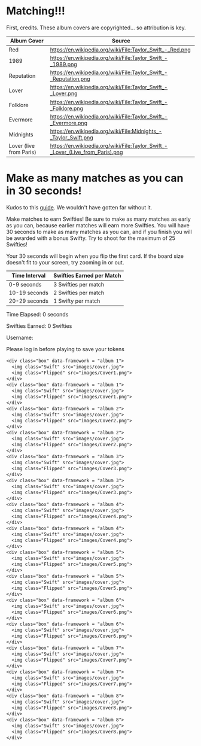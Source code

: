 # Matching!!!

First, credits. These album covers are copyrighted... so attribution is key.

| Album Cover | Source |
|-|-|
| Red | https://en.wikipedia.org/wiki/File:Taylor_Swift_-_Red.png |
| 1989 | https://en.wikipedia.org/wiki/File:Taylor_Swift_-_1989.png|
| Reputation | https://en.wikipedia.org/wiki/File:Taylor_Swift_-_Reputation.png |
| Lover | https://en.wikipedia.org/wiki/File:Taylor_Swift_-_Lover.png |
| Folklore | https://en.wikipedia.org/wiki/File:Taylor_Swift_-_Folklore.png |
| Evermore | https://en.wikipedia.org/wiki/File:Taylor_Swift_-_Evermore.png | 
| Midnights | https://en.wikipedia.org/wiki/File:Midnights_-_Taylor_Swift.png |
| Lover (live from Paris) | https://en.wikipedia.org/wiki/File:Taylor_Swift_-_Lover_(Live_from_Paris).png | 



# Make as many matches as you can in 30 seconds!


Kudos to this [guide](https://marina-ferreira.github.io/tutorials/js/memory-game/). We wouldn't have gotten far without it.

Make matches to earn Swifties! Be sure to make as many matches as early as you can, because earlier matches will earn more Swifties. You will have 30 seconds to make as many matches as you can, and if you finish you will be awarded with a bonus Swifty. Try to shoot for the maximum of 25 Swifties!

Your 30 seconds will begin when you flip the first card. If the board size doesn't fit to your screen, try zooming in or out.


| Time Interval | Swifties Earned per Match |
|-|-|
| 0-9 seconds | 3 Swifties per match |
| 10-19 seconds | 2 Swifties per match |
| 20-29 seconds | 1 Swifty per match |


<p id="time">Time Elapsed: 0 seconds</p>

<p id="swifties">Swifties Earned: 0 Swifties</p>

<p>Username:</p>
<p id="username">Please log in before playing to save your tokens</p>

<body class="MemBoard">
  <section class="board">

    <div class="box" data-framework = "album 1">
      <img class="Swift" src="images/cover.jpg">
      <img class="Flipped" src="images/Cover1.png">
    </div>
    <div class="box" data-framework = "album 1">
      <img class="Swift" src="images/cover.jpg">
      <img class="Flipped" src="images/Cover1.png">
    </div>
    <div class="box" data-framework = "album 2">
      <img class="Swift" src="images/cover.jpg">
      <img class="Flipped" src="images/Cover2.png">
    </div>
    <div class="box" data-framework = "album 2">
      <img class="Swift" src="images/cover.jpg">
      <img class="Flipped" src="images/Cover2.png">
    </div>
    <div class="box" data-framework = "album 3">
      <img class="Swift" src="images/cover.jpg">
      <img class="Flipped" src="images/Cover3.png">
    </div>
    <div class="box" data-framework = "album 3">
      <img class="Swift" src="images/cover.jpg">
      <img class="Flipped" src="images/Cover3.png">
    </div>
    <div class="box" data-framework = "album 4">
      <img class="Swift" src="images/cover.jpg">
      <img class="Flipped" src="images/Cover4.png">
    </div>
    <div class="box" data-framework = "album 4">
      <img class="Swift" src="images/cover.jpg">
      <img class="Flipped" src="images/Cover4.png">
    </div>
    <div class="box" data-framework = "album 5">
      <img class="Swift" src="images/cover.jpg">
      <img class="Flipped" src="images/Cover5.png">
    </div>
    <div class="box" data-framework = "album 5">
      <img class="Swift" src="images/cover.jpg">
      <img class="Flipped" src="images/Cover5.png">
    </div>
    <div class="box" data-framework = "album 6">
      <img class="Swift" src="images/cover.jpg">
      <img class="Flipped" src="images/Cover6.png">
    </div>
    <div class="box" data-framework = "album 6">
      <img class="Swift" src="images/cover.jpg">
      <img class="Flipped" src="images/Cover6.png">
    </div>
    <div class="box" data-framework = "album 7">
      <img class="Swift" src="images/cover.jpg">
      <img class="Flipped" src="images/Cover7.png">
    </div>
    <div class="box" data-framework = "album 7">
      <img class="Swift" src="images/cover.jpg">
      <img class="Flipped" src="images/Cover7.png">
    </div>
    <div class="box" data-framework = "album 8">
      <img class="Swift" src="images/cover.jpg">
      <img class="Flipped" src="images/Cover8.png">
    </div>
    <div class="box" data-framework = "album 8">
      <img class="Swift" src="images/cover.jpg">
      <img class="Flipped" src="images/Cover8.png">
    </div>
  </section>

  <!-- <script src="memorygame.js"></script> -->
  
</body>


<script type="text/javascript" src="{{ site.baseurl }}/getUsername.js"></script>

<script>

  // Kudos to https://marina-ferreira.github.io/tutorials/js/memory-game/ for the help!!!
  // This part is for the cards and the memory game
  // Kudos to the W3Schools countdown timer lesson!
  // I thought it would be more convenient to have it count up
  // https://www.w3schools.com/howto/howto_js_countdown.asp


  const cards = document.querySelectorAll('.box');

  cards.forEach(card => card.addEventListener('click', flipCard));

  var matches = 0;
  var sec = 0;
  var money = 0;
  var beforeTime = 0;
  var afterTime = 0;
  // console.log(sec)
  let gameInactive = true;
  let gameOver = false;
  let hasFlipped = false;
  let lockdown = false;
  let firstCard, secondCard;

  // functions wrapped in parenthesis are called immediately

  (function randomize() {
      cards.forEach(card => {
          let Position = Math.floor(Math.random() * 20);
          card.style.order = Position;
      });
  })();

  // anti-cheating mechanism. Will detect use of inspect element.
  // Inspect element can be used to cheat by seeing which pairs
  // match before starting

  function detectCheating() {
      // console.log("Checked for cheating")
      beforeTime = new Date().getTime();
      debugger;
      afterTime = new Date().getTime();
      if (afterTime - beforeTime > 100) {
          gameOver = true;
          money = 0;
          document.getElementById("time").innerHTML = "You have been caught cheating! Please reload the page without inspect element open before playing.";
      }
  }



  function clearVar() {
      [hasFlipped, lockdown] = [false, false];
      [firstCard, secondCard] = [null, null];
  }

  function noFlip() {
      // console.log("event listener removed!");
      firstCard.removeEventListener("click", flipCard);
      secondCard.removeEventListener("click", flipCard);
      clearVar();
  }

  function reject() {
      lockdown = true;
      // console.log("failure to match detected! Locking board...");        
      setTimeout(() => {
          firstCard.classList.remove('flip');
          secondCard.classList.remove('flip');
          clearVar();
          // console.log("board unlocked");
      }, 500); // this is lower than the tutorial because this will be a fast-paced game
  }

  function updateMoney() {
      // console.log("Timecheck: " +sec);
      if (sec < 10) {
          money += 3;
      } else if (sec < 20) {
          money += 2;
      } else {
          money += 1;
      }
      if (matches == 8) {
          money += 1;
          document.getElementById("time").innerHTML = "Congrats on Finishing! Play again to see how close you can get to 25 Swifties!";
          gameOver = true;
        sendMoney();
      }
      //console.log(money);
      document.getElementById("swifties").innerHTML = "Swifties Earned: " + money + " Swifties";
  }

  function timer() {
      // console.log(sec);
      if (gameInactive) return;
      if (sec == 29) {
          document.getElementById("time").innerHTML = "Time's up!";
          gameOver = true;

        sendMoney();
      }
      if (gameOver) return;
      var currentTime = new Date().getTime();
      var diff = currentTime - startTime;
      sec = Math.floor(diff % (1000 * 60) / 1000);
      document.getElementById("time").innerHTML = "Time Elapsed: " + sec + " seconds";
      return sec;
  }

  function timedExecutables() {
      if (gameOver) return;
      //detectCheating(); 
      timer();

      if (gameOver) {
          console.log("over");
          // uncomment once backend is up
          sendMoney();
      }
  }

  // run the function every ___ milliseconds according to second argument
  // For some reason you can only have one setInterval running
  // so I lapped the two functions into a parent

  setInterval(timedExecutables, 1000);

  function checkMatching() {
      if (firstCard.dataset.framework === secondCard.dataset.framework) {
              noFlip();
              matches += 1;
              updateMoney();
              // console.log("match detected!");
          } else {
              reject()
          }
  }

  function flipCard() {
      if (lockdown) return;
      if (gameOver) return;
      if (this === firstCard) {
          // console.log("Select another card");
          return;
      }
      // console.log("clickity time!");
    
      this.classList.add('flip');
    
      if (!hasFlipped) {
          if (gameInactive) {
              gameInactive = false;
              startTime = new Date().getTime();
          }
          hasFlipped = true;
          firstCard = this;
          // console.log("first card detected! This card is ");
          // console.log(firstCard);
      } else {
          secondCard = this;
          // console.log("second card detected! This card is");
          // console.log(secondCard);
          checkMatching()
      }
  }


async function sendMoney() {
    let data = await fetchUsername();

    let username = data["sub"];
    console.log(username)
    document.getElementById("username").innerHTML = username;
}
  
const url = "https://taylorswifties.duckdns.org/api/users/updateTokens"

const body = {
              username: document.getElementById("username").value,
              token: money
              };
  
const requestOptions = {
            method: 'POST',
            mode: 'cors', // no-cors, *cors, same-origin
            cache: 'no-cache', // *default, no-cache, reload, force-cache, only-if-cached
            // credentials: 'include', // include, *same-origin, omit
            body: JSON.stringify(body),
            headers: {
                "content-type": "application/json",
            },
        };

//        document.getElementById("message").innerHTML ="jsjsjs";

        // Fetch JWT
        fetch(url, requestOptions)
        .then(response => {
            // trap error response from Web API
            if (response.status !== 200) {
                var message = 'Update Token error: ' + response.status + " " + response.statusText;
                if (response.status == 400 ) {
                  var message = 'HTTP Error 400. We messed up fetch.'
                }
                console.log(message);
                localStorage.removeItem("username");
                return;
            }
  
            response.json().then(data => {
                var message = "successfully sent the tokens";
                console.log(message);
            })
        })
// alternative way to do async/await that also works
/*
 function sendMoney() {
        fetchUsername().then(data => {
            console.log(data);
        })
    }
    */


  function sendMoney2() {
      let username = getUsername();
      console.log(username);
      /*
          document.getElementById("error").innerHTML = "";


          var baseurl = "https://taylorswifties.duckdns.org/api/users/updateTokens";
        
          const body = {
              username: document.getElementById("username").value,
              token: money
          };

          // Set Headers to support cross origin
          //IMPORTANT!!!!!!! TO SUCCESSFULLY POST, YOU NEED TO REMOVE
          // credentials:'include'
          const requestOptions = {
              method: 'POST',
              mode: 'cors', // no-cors, *cors, same-origin
              cache: 'no-cache', // *default, no-cache, reload, force-cache, only-if-cached
              //credentials: 'include', // include, *same-origin, omit
              body: JSON.stringify(body),
              headers: {
                  "content-type": "application/json"
              },
          };

          // Fetch JWT
          fetch(baseurl, requestOptions)
          .then(response => {
              // trap error response from Web API
              if (!response.ok) {
                  const errorMsg = response.status + " error";
                  console.log(errorMsg);

                  if (response.status === 400) {
                      console.log("Incorrect username or password");
                      
                    
                  }
              
                  return;
              }

              response.json().then(data => {
                  console.log(data);

              })

          })
      */
  }


</script>




